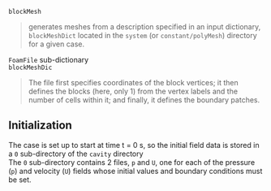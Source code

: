 
`blockMesh`

> generates meshes from a description specified in an input dictionary, 
> `blockMeshDict` located in the `system` (or `constant/polyMesh`) directory for a given case.

`FoamFile` sub-dictionary\
`blockMeshDic`
> The file first specifies coordinates of the block vertices; 
> it then defines the blocks (here, only 1) from the vertex labels and the number of cells within it; 
> and finally, it defines the boundary patches.

## Initialization
The case is set up to start at time t = 0 s, so the initial field data is stored in a `0` sub-directory of the `cavity` directory\
The `0` sub-directory contains 2 files, `p` and `U`, one for each of the pressure (`p`) and velocity (`U`) fields whose initial values and boundary conditions must be set. 


